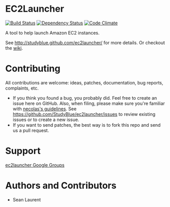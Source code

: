 # EC2Launcher
[![Build Status](https://secure.travis-ci.org/StudyBlue/ec2launcher.png)](http://travis-ci.org/StudyBlue/ec2launcher)
[![Dependency Status](https://gemnasium.com/StudyBlue/ec2launcher.png)](https://gemnasium.com/StudyBlue/ec2launcher)
[![Code Climate](https://codeclimate.com/badge.png)](https://codeclimate.com/github/StudyBlue/ec2launcher)

A tool to help launch Amazon EC2 instances.

See http://studyblue.github.com/ec2launcher/ for more details. Or checkout the [wiki](ec2launcher/wiki).

# Contributing

All contributions are welcome: ideas, patches, documentation, bug reports, complaints, etc.

* If you think you found a bug, you probably did. Feel free to create an issue here on GitHub. Also, when filing, please make sure you're familiar with [necolas's guidelines](https://github.com/necolas/issue-guidelines). See https://github.com/StudyBlue/ec2launcher/issues to review existing issues or to create a new issue.
* If you want to send patches, the best way is to fork this repo and send us a pull request.

# Support

[ec2launcher Google Groups](http://groups.google.com/group/ec2launcher-user)

# Authors and Contributors

* Sean Laurent
